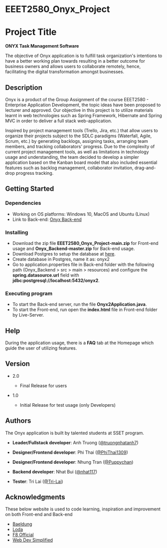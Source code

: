 # EEET2580_Onyx_Project
# Project Title
**ONYX Task Management Software**

The objective of Onyx application is to fulfill task organization's intentions to have a better working plan towards resulting in a better outcome for business owners and allows users to collaborate remotely, hence, facilitating the digital transformation amongst businesses.

## Description

Onyx is a product of the Group Assignment of the course EEET2580 - Enterprise Application Development, the topic ideas have been proposed to lecturer and approved. Our objective in this project is to utilize materials learnt in web technologies such as Spring Framework, Hibernate and Spring MVC in order to deliver a full stack web-application.

Inspired by project management tools (Trello, Jira, etc.) that allow users to organize their projects subject to the SDLC paradigms (Waterfall, Agile, Scrum, etc.) by generating backlogs, assigning tasks, arranging team members, and tracking collaborators' progress. Due to the complexity of current project management tools, as well as limitations in technology usage and understanding, the team decided to develop a simpler application based on the Kanban board model that also included essential features such as backlog management, collaborator invitation, drag-and-drop progress tracking.
## Getting Started

### Dependencies

* Working on OS platforms: Windows 10, MacOS and Ubuntu (Linux)
* Link to Back-end: [Onyx Back-end](https://github.com/truongnhatanh7/Onyx_Backend)

### Installing

* Download the zip file **EEET2580_Onyx_Project-main.zip** for Front-end usage and **Onyx_Backend-master.zip** for Back-end usage.
* Download Postgres to setup the database at [here](https://www.postgresql.org/download/).
* Create database in Postgres, name it as: onyx2
* Go to application.properties file in Back-end folder with the following path (Onyx_Backend > src > main > resources) and configure the **spring.datasource.url** field with **jdbc:postgresql://localhost:5432/onyx2**.

### Executing program

* To start the Back-end server, run the file **Onyx2Application.java**.
* To start the Front-end, run open the **index.html** file in Front-end folder by Live-Server.

## Help

During the application usage, there is a **FAQ** tab at the Homepage which guide the user of utilizing features.

## Version
* 2.0

    * Final Release for users
* 1.0

    * Initial Release for test usage (only Developers)
## Authors

The Onyx application is built by talented students at SSET program.

* **Leader/Fullstack developer**: Anh Truong ([@truongnhatanh7](https://github.com/truongnhatanh7))

* **Designer/Frontend developer**: Phi Thai ([@PhiThai1309](https://github.com/PhiThai1309))

* **Designer/Frontend developer**: Nhung Tran ([@Puppychan](https://github.com/Puppychan))

* **Backend developer**: Nhat Bui ([@nhat117](https://github.com/nhat117))

* **Tester**: Tri Lai ([@Tri-Lai](https://github.com/Tri-Lai))

## Acknowledgments
These below website is used to code learning, inspiration and improvement on both Front-end and Back-end
* [Baeldung](https://www.baeldung.com/spring-boot)
* [Loda](https://loda.me/courses/spring-boot)
* [F8 Official](https://www.youtube.com/c/F8VNOfficial)
* [Web Dev Simplified](https://www.youtube.com/c/WebDevSimplified)
